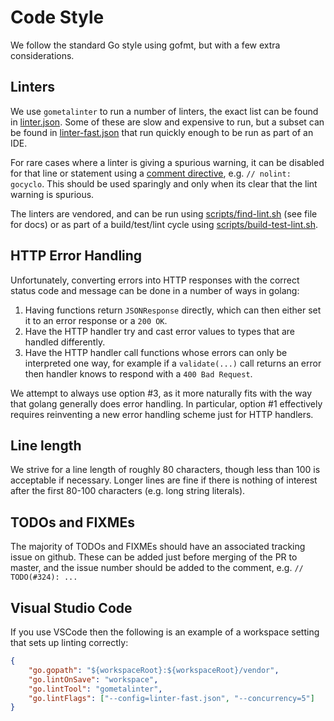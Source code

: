 # Code Style

We follow the standard Go style using gofmt, but with a few extra
considerations.

## Linters

We use `gometalinter` to run a number of linters, the exact list can be found
in [linter.json](linter.json). Some of these are slow and expensive to run, but
a subset can be found in [linter-fast.json](linter-fast.json) that run quickly
enough to be run as part of an IDE.

For rare cases where a linter is giving a spurious warning, it can be disabled
for that line or statement using a [comment directive](https://github.com/alecthomas/gometalinter#comment-directives), e.g.
`// nolint: gocyclo`. This should be used sparingly and only when its clear
that the lint warning is spurious.

The linters are vendored, and can be run using [scripts/find-lint.sh](scripts/find-lint.sh)
(see file for docs) or as part of a build/test/lint cycle using
[scripts/build-test-lint.sh](scripts/build-test-lint.sh).


## HTTP Error Handling

Unfortunately, converting errors into HTTP responses with the correct status
code and message can be done in a number of ways in golang:

1. Having functions return `JSONResponse` directly, which can then either set
   it to an error response or a `200 OK`.
2. Have the HTTP handler try and cast error values to types that are handled
   differently.
3. Have the HTTP handler call functions whose errors can only be interpreted
   one way, for example if a `validate(...)` call returns an error then handler
   knows to respond with a `400 Bad Request`.

We attempt to always use option #3, as it more naturally fits with the way that
golang generally does error handling. In particular, option #1 effectively
requires reinventing a new error handling scheme just for HTTP handlers.


## Line length

We strive for a line length of roughly 80 characters, though less than 100 is
acceptable if necessary. Longer lines are fine if there is nothing of interest
after the first 80-100 characters (e.g. long string literals).


## TODOs and FIXMEs

The majority of TODOs and FIXMEs should have an associated tracking issue on
github. These can be added just before merging of the PR to master, and the
issue number should be added to the comment, e.g. `// TODO(#324): ...`


## Visual Studio Code

If you use VSCode then the following is an example of a workspace setting that
sets up linting correctly:

```json
{
    "go.gopath": "${workspaceRoot}:${workspaceRoot}/vendor",
    "go.lintOnSave": "workspace",
    "go.lintTool": "gometalinter",
    "go.lintFlags": ["--config=linter-fast.json", "--concurrency=5"]
}
```
